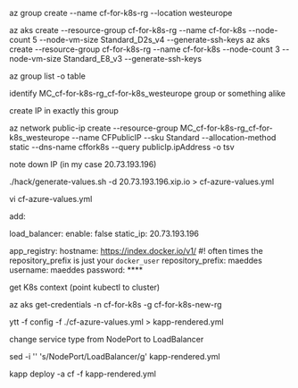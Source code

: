 az group create --name cf-for-k8s-rg --location westeurope

az aks create --resource-group cf-for-k8s-rg --name cf-for-k8s --node-count 5 --node-vm-size Standard_D2s_v4 --generate-ssh-keys
az aks create --resource-group cf-for-k8s-rg --name cf-for-k8s --node-count 3 --node-vm-size Standard_E8_v3 --generate-ssh-keys

az group list -o table

identify MC_cf-for-k8s-rg_cf-for-k8s_westeurope group or something alike

create IP in exactly this group

az network public-ip create --resource-group MC_cf-for-k8s-rg_cf-for-k8s_westeurope --name CFPublicIP --sku Standard --allocation-method static --dns-name cffork8s --query publicIp.ipAddress -o tsv

note down IP (in my case 20.73.193.196)

./hack/generate-values.sh -d 20.73.193.196.xip.io > cf-azure-values.yml

vi cf-azure-values.yml

add:

load_balancer:
  enable: false
  static_ip: 20.73.193.196
  
  app_registry:
  hostname: https://index.docker.io/v1/
  #! often times the repository_prefix is just your `docker_user`
  repository_prefix: maeddes
  username: maeddes
  password: ****
  
 get K8s context (point kubectl to cluster) 
  
 az aks get-credentials -n cf-for-k8s -g cf-for-k8s-new-rg
 
 ytt -f config -f ./cf-azure-values.yml > kapp-rendered.yml
 
 change service type from NodePort to LoadBalancer
 
 sed -i '' 's/NodePort/LoadBalancer/g' kapp-rendered.yml
 
 kapp deploy -a cf -f kapp-rendered.yml
